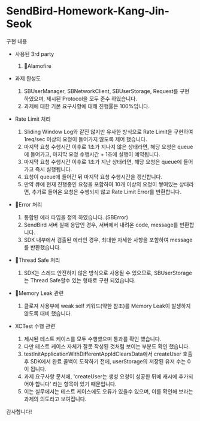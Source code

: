 # SendBird-Homework-Kang-Jin-Seok
구현 내용

- 사용된 3rd party
    1) Alamofire

- 과제 완성도
    1) SBUserManager, SBNetworkClient, SBUserStorage, Request를 구현 하였으며, 제시된 Protocol을 모두 준수 하였습니다.
    2) 과제에 대한 기본 요구사항에 대해 진행률은 100%입니다.

- Rate Limit 처리
    1) Sliding Window Log와 같진 않지만 유사한 방식으로 Rate Limit을 구현하여 1req/sec 이상의 요청이 들어가지 않도록 제어 했습니다.
    2) 마지막 요청 수행시간 이후로 1초가 지나지 않은 상태라면, 해당 요청은 queue에 들어가고, 마지막 요청 수행시간 + 1초에 실행이 예약됩니다.
    3) 마지막 요청 수행시간 이후로 1초가 지난 상태라면, 해당 요청은 queue에 들어가고 즉시 실행됩니다.
    4) 요청이 queue에 들어간 뒤 마지막 요청 수행시간을 갱신합니다.
    5) 만약 큐에 현재 진행중인 요청을 포함하여 10개 이상의 요청이 쌓여있는 상태라면, 추가로 들어온 요청은 수행되지 않고 Rate Limit Error를 반환합니다.

- Error 처리
    1) 통합된 에러 타입을 정의 하였습니다. (SBError)
    2) SendBird 서버 실패 응답인 경우, 서버에서 내려온 code, message를 반환합니다.
    3) SDK 내부에서 검출된 에러인 경우, 최대한 자세한 사항을 포함하여 message를 반환했습니다.

- Thread Safe 처리
    1) SDK는 스레드 안전하지 않은 방식으로 사용될 수 있으므로, SBUserStorage는 Thread Safe할수 있는 형태로 구현 되었습니다.
 
- Memory Leak 관련
    1) 클로져 사용부에 weak self 키워드(약한 참조)를 Memory Leak이 발생하지 않도록 대비 했습니다.
 
- XCTest 수행 관련
    1) 제시된 테스트 케이스를 모두 수행했으며 통과를 확인 했습니다.
    2) 다만 테스트 케이스 자체가 잘못 작성된 것처럼 보이는 부분도 확인 했습니다.
    3) testInitApplicationWithDifferentAppIdClearsData에서 createUser 호출 후 SDK에서 완료 콜백이 도착하기 전에, userStorage의 저장된 유저 수는 0이 됩니다.
    4) 과제 요구사항 문서에, 'createUser는 생성 요청이 성공한 뒤에 캐시에 추가되어야 합니다' 라는 항목이 있기 때문입니다.
    5) 이는 실무에서는 테스트 케이스에도 오류가 있을수 있으며, 이를 확인해 보라는 과제의 의도라고 보여집니다.
 
감사합니다!

